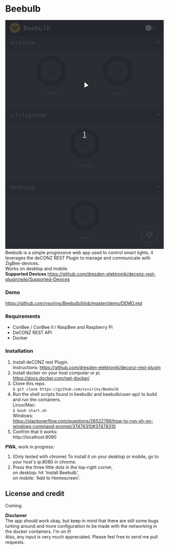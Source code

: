 # Beebulb

![](demo/control.gif)  
Beebulb is a simple progressive web app used to control smart lights,
it leverages the deCONZ REST Plugin to manage and communicate with ZigBee-devices.  
Works on desktop and mobile.  
**Supported Devices**
https://github.com/dresden-elektronik/deconz-rest-plugin/wiki/Supported-Devices

### Demo

https://github.com/vsvirins/Beebulb/blob/master/demo/DEMO.md

### Requirements

- ConBee / ConBee II / RaspBee and Raspberry Pi
- DeCONZ REST API
- Docker

### Installation

1. Install deCONZ rest Plugin.  
   Instructions: https://github.com/dresden-elektronik/deconz-rest-plugin
2. Install docker on your host computer or pi.  
   https://docs.docker.com/get-docker/
3. Clone this repo.  
   `$ git clone https://github.com/vsvirins/Beebulb`
4. Run the shell scripts found in beebulb/ and beebulb/user-api/ to build and run the containers.  
   Linux/Mac:  
   `$ bash start.sh`  
   Windows:  
   https://stackoverflow.com/questions/26522789/how-to-run-sh-on-windows-command-prompt/37478310#37478310
5. Confrim that it works:  
   http://localhost:8080

**PWA**, work in progress:

1. (Only tested with chrome) To install it on your desktop or mobile, go to your host's ip:8080 in chrome.
2. Press the three little dots in the top-right corner,  
   on desktop: hit 'Install Beebulb',  
   on mobile: 'Add to Homescreen'.

## License and credit

Coming.

**Disclamer**  
The app should work okay, but keep in mind that there are still some bugs lurking around and more configuration to be made with the networking in the docker containers. I'm on it!  
Also, any input is very much appreciated. Please feel free to send me pull requests.
